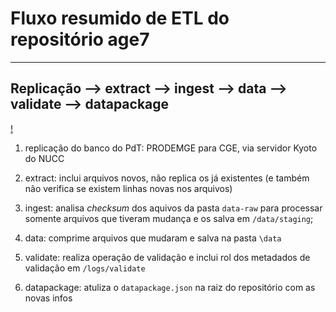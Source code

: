 # Fluxo resumido de ETL do repositório age7

---
Replicação --> extract --> ingest --> data --> validate --> datapackage
---

[!](static/etl-age7.pdf)

1. replicação do banco do PdT: PRODEMGE para CGE, via servidor Kyoto do NUCC 

2. extract: inclui arquivos novos, não replica os já existentes (e também não verifica se existem linhas novas nos arquivos)

3. ingest: analisa _checksum_ dos aquivos da pasta `data-raw` para processar somente arquivos que tiveram mudança e os salva em `/data/staging`;

4. data: comprime arquivos que mudaram e salva na pasta `\data`

5. validate: realiza operação de validação e inclui rol dos metadados de validação em `/logs/validate`

6. datapackage: atuliza o `datapackage.json` na raiz do repositório com as novas infos 
